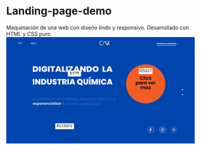 # Landing-page-demo
Maquetación de una web con diseño lindo y responsivo. Desarrollado con HTML y CSS puro.
![Screenshot](Resoures/Home.png)
